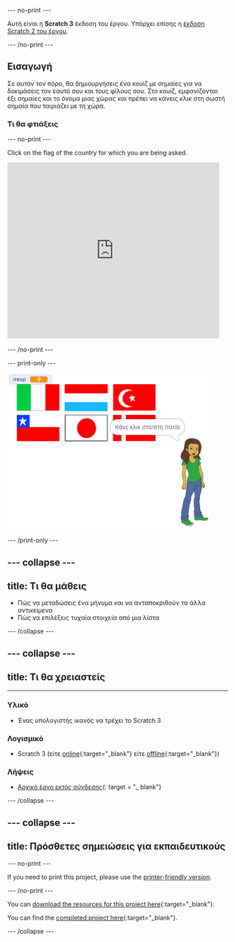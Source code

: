 \--- no-print \---

Αυτή είναι η **Scratch 3** έκδοση του έργου. Υπάρχει επίσης η [έκδοση Scratch 2 του έργου](https://projects.raspberrypi.org/en/projects/guess-the-flag-scratch2).

\--- /no-print \---

## Εισαγωγή

Σε αυτόν τον πόρο, θα δημιουργήσεις ένα κουίζ με σημαίες για να δοκιμάσεις τον εαυτό σου και τους φίλους σου. Στο κουίζ, εμφανίζονται έξι σημαίες και το όνομα μιας χώρας και πρέπει να κάνεις κλικ στη σωστή σημαία που ταιριάζει με τη χώρα.

### Τι θα φτιάξεις

\--- no-print \---

Click on the flag of the country for which you are being asked.

<div class="scratch-preview">
  <iframe allowtransparency="true" width="485" height="402" src="https://scratch.mit.edu/projects/embed/276891625/?autostart=false" frameborder="0" scrolling="no"></iframe>
</div>

\--- /no-print \---

\--- print-only \---

![Finished game](images/finished-game.png)

\--- /print-only \---

## \--- collapse \---

## title: Τι θα μάθεις

+ Πώς να μεταδώσεις ένα μήνυμα και να ανταποκριθούν τα άλλα αντικείμενα
+ Πώς να επιλέξεις τυχαία στοιχεία από μια λίστα

\--- /collapse \---

## \--- collapse \---

## title: Τι θα χρειαστείς

* * *

### Υλικό

+ Ένας υπολογιστής ικανός να τρέχει το Scratch 3

### Λογισμικό

+ Scratch 3 (είτε [online](http://rpf.io/scratchon){:target="_blank"} είτε [offline](http://rpf.io/scratchoff){:target="_blank"})

### Λήψεις

+ [Αρχικό έργο εκτός σύνδεσης](http://rpf.io/p/en/guess-the-flag-go){: target = "_ blank"}

\--- /collapse \---

## \--- collapse \---

## title: Πρόσθετες σημειώσεις για εκπαιδευτικούς

\--- no-print \---

If you need to print this project, please use the [printer-friendly version](https://projects.raspberrypi.org/en/projects/guess-the-flag/print).

\--- /no-print \---

You can [download the resources for this project here](http://rpf.io/p/en/guess-the-flag-go){:target="_blank"}.

You can find the [completed project here](http://rpf.io/p/en/guess-the-flag-get){:target="_blank"}.

\--- /collapse \---